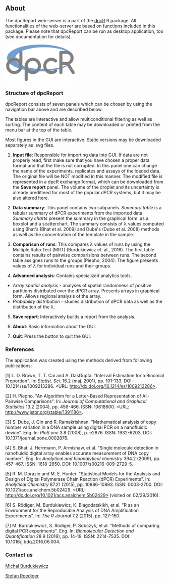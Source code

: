 ## About

The dpcReport web-server is a part of the [dpcR](http://cran.r-project.org/web/packages/dpcR/index.html) R package. All functionalities of the web-server are based on functions included in this package. Please note that dpcReport can be run as desktop application, too (see documentation for details).

<img src="dpcR_logo.png" alt="HTML5 Icon" style="width:224px;height:120px">

### Structure of dpcReport

dpcReport consists of seven panels which can be chosen by using the navigation bar above and are described below.

The tables are interactive and allow multiconditional filtering as well as sorting. The content of each table may be downloaded or printed from the menu bar at the top of the table.  

Most figures in the GUI are interactive. Static versions may be downloaded separately as .svg files.

1. **Input file**: Responsible for importing data into GUI. If data are not properly read, first make sure that you have chosen a proper data format and that the file is not corrupted. In this panel one can change the name of the experiments, replicates and assays of the loaded data. The original file will be NOT modified in this manner. The modified file is represented in a dpcR exchange format, which can be downloaded from the **Save report** panel. The volume of the droplet and its uncertainty is already predifined for most of the popular dPCR systems, but it may be also altered here.

2. **Data summary**: This panel contains two subpanels. *Summary table* is a tabular summary of dPCR experiments from the imported data. *Summary charts* present the summary in the graphical form: as a boxplot and a scatterchart. The summary consists of &lambda; values computed using Bhat's (Bhat et al. 2009) and Dube's (Dube et al. 2008) methods as well as the concentration of the template in the sample.   

3. **Comparison of runs**: This compares &lambda; values of runs by using the Multiple Ratio Test (MRT) (Burdukiewicz et. al., 2016). The first table contains results of pairwise comparisions between runs. The second table assignes runs to the groups (Piepho, 2004). The figure presents values of &lambda; for individual runs and their groups.    

4. **Advanced analysis**: Contains specialized analytics tools.  
  + *Array spatial analysis* - analyses of spatial randomness of positive partitions distributed over the dPCR array. Presents arrays in graphical form. Allows regional analysis of the array.    
  + *Probability distribution* - studies distribution of dPCR data as well as the distribution of the &lambda;.    

5. **Save report**: Interactively builds a report from the analysis.    

6. **About**: Basic information about the GUI.    

7. **Quit**: Press the button to quit the GUI.

### References

The application was created using the methods derived from following publications: 

[1] L. D. Brown, T. T. Cai and A. DasGupta. "Interval Estimation
for a Binomial Proportion". In: _Statist. Sci._ 16.2 (maj. 2001),
pp. 101-133. DOI: 10.1214/ss/1009213286. <URL:
http://dx.doi.org/10.1214/ss/1009213286>.

[2] H. Piepho. "An Algorithm for a Letter-Based Representation of
All-Pairwise Comparisons". In: _Journal of Computational and
Graphical Statistics_ 13.2 (2004), pp. 456-466. ISSN: 10618600.
<URL: http://www.jstor.org/stable/1391186>.

[3] S. Dube, J. Qin and R. Ramakrishnan. "Mathematical analysis of
copy number variation in a DNA sample using digital PCR on a
nanofluidic device". Eng. In: _PloS one_ 3.8 (2008), p. e2876.
ISSN: 1932-6203. DOI: 10.1371/journal.pone.0002876.

[4] S. Bhat, J. Herrmann, P. Armishaw, et al. "Single molecule
detection in nanofluidic digital array enables accurate
measurement of DNA copy number". Eng. In: _Analytical and
bioanalytical chemistry_ 394.2 (2009), pp. 457-467. ISSN:
1618-2650. DOI: 10.1007/s00216-009-2729-5.

[5] R. M. Dorazio and M. E. Hunter. "Statistical Models for the
Analysis and Design of Digital Polymerase Chain Reaction (dPCR)
Experiments". In: _Analytical Chemistry_ 87.21 (2015), pp.
10886-10893. ISSN: 0003-2700. DOI: 10.1021/acs.analchem.5b02429.
<URL: http://dx.doi.org/10.1021/acs.analchem.5b02429> (visited on
02/29/2016).

[6] S. Rödiger, M. Burdukiewicz, K. Blagodatskikh, et al. "R as an
Environment for the Reproducible Analysis of DNA Amplification
Experiments". In: _The R Journal_ 7.2 (2015), pp. 127-150.

[7] M. Burdukiewicz, S. Rödiger, P. Sobczyk, et al. "Methods of
comparing digital PCR experiments". Eng. In: _Biomolecular
Detection and Quantification_ 28.9 (2016), pp. 14-19. ISSN:
2214-7535. DOI: 10.1016/j.bdq.2016.06.004.

### Contact us

[Michal Burdukiewicz](https://github.com/michbur)  

[Stefan Roediger](https://www.researchgate.net/profile/Stefan_Roediger)  
